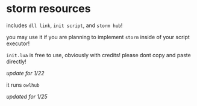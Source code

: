 # storm resources

includes `dll link`, `init script`, and `storm hub`!

you may use it if you are planning to implement `storm` inside of your script executor!

`init.lua` is free to use, obviously with credits! please dont copy and paste directly!

*update for 1/22*

it runs `owlhub`

*updated for 1/25*
